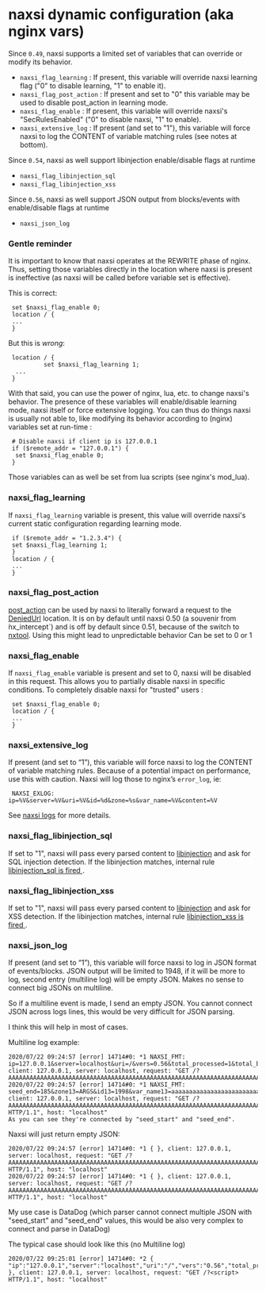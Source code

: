 # naxsi dynamic configuration (aka nginx vars)

Since `0.49`, naxsi supports a limited set of variables that can override or modify its behavior.

 * `naxsi_flag_learning` : If present, this variable will override naxsi learning flag ("0" to disable learning, "1" to enable it).
 * `naxsi_flag_post_action` : If present and set to "0" this variable may be used to disable post_action in learning mode. 
 * `naxsi_flag_enable` : If present, this variable will override naxsi's "SecRulesEnabled" ("0" to disable naxsi, "1" to enable).
 * `naxsi_extensive_log` : If present (and set to "1"), this variable will force naxsi to log the CONTENT of variable matching rules (see notes at bottom).

Since `0.54`, naxsi as well support libinjection enable/disable flags at runtime
 * `naxsi_flag_libinjection_sql`
 * `naxsi_flag_libinjection_xss`

Since `0.56`, naxsi as well support JSON output from blocks/events with enable/disable flags at runtime
 * `naxsi_json_log`

### Gentle reminder
It is important to know that naxsi operates at the REWRITE phase of nginx. Thus, setting those variables directly in the location where naxsi is present is ineffective (as naxsi will be called before variable set is effective). 

This is correct:
 
```
 set $naxsi_flag_enable 0;
 location / {
 ...
 }
```

But this is *wrong*:
```
 location / {
          set $naxsi_flag_learning 1;
  ...
 }
```

With that said, you can use the power of nginx, lua, etc. to change naxsi's behavior. The presence of these variables will enable/disable learning mode, naxsi itself or force extensive logging. 
You can thus do things naxsi is usually not able to, like modifying its behavior according to (nginx) variables set at run-time :

```
 # Disable naxsi if client ip is 127.0.0.1
 if ($remote_addr = "127.0.0.1") {
  set $naxsi_flag_enable 0;
 }
```


Those variables can as well be set from lua scripts (see nginx's mod_lua).

### naxsi_flag_learning

If `naxsi_flag_learning` variable is present, this value will override naxsi's current static configuration regarding learning mode.
 
```
 if ($remote_addr = "1.2.3.4") {
 set $naxsi_flag_learning 1;
 }
 location / {
 ...
 } 
```


### naxsi_flag_post_action

[post_action](http://wiki.nginx.org/HttpCoreModule#post_action) can be used by naxsi to literally forward a request to the [DeniedUrl](directives#deniedurl) location. It is on by default until naxsi 0.50 (a souvenir from ̀nx_intercept`) and is off by default since 0.51, because of the switch to [nxtool](https://github.com/nbs-system/naxsi/tree/master/nxapi).
Using this might lead to unpredictable behavior
Can be set to 0 or 1

### naxsi_flag_enable

If `naxsi_flag_enable` variable is present and set to 0, naxsi will be disabled in this request. This allows you to partially disable naxsi in specific conditions.
To completely disable naxsi for "trusted" users :

```
 set $naxsi_flag_enable 0;
 location / {
 ...
 }
```

### naxsi_extensive_log

If present (and set to “1”), this variable will force naxsi to log the CONTENT of variable matching rules.
Because of a potential impact on performance, use this with caution. Naxsi will log those to nginx’s `error_log`, ie:

```
 NAXSI_EXLOG: ip=%V&server=%V&uri=%V&id=%d&zone=%s&var_name=%V&content=%V
```

See [naxsi logs](naxsilogs) for more details.


### naxsi_flag_libinjection_sql

If set to "1", naxsi will pass every parsed content to [libinjection](libinjection-integration) and ask for SQL injection detection.
If the libinjection matches, internal rule [libinjection_sql is fired ](internal-rules#libinjection_sql).

### naxsi_flag_libinjection_xss

If set to "1", naxsi will pass every parsed content to [libinjection](libinjection-integration) and ask for XSS detection.
If the libinjection matches, internal rule [libinjection_xss is fired ](internal-rules#libinjection_xss).


### naxsi_json_log

If present (and set to “1”), this variable will force naxsi to log in JSON format of events/blocks.
JSON output will be limited to 1948, if it will be more to log, second entry (multiline log) will be empty JSON. Makes no sense to connect big JSONs on multiline.

So if a multiline event is made, I send an empty JSON. You cannot connect JSON across logs lines, this would be very difficult for JSON parsing.

I think this will help in most of cases. 

Multiline log example:

```
2020/07/22 09:24:57 [error] 14714#0: *1 NAXSI_FMT: ip=127.0.0.1&server=localhost&uri=/&vers=0.56&total_processed=1&total_blocked=1&config=learning&cscore0=$SQL&score0=630&zone0=ARGS&id0=1998&var_name0=aaaaaaaaaaaaaaaaaaaaaaaaaaaaaaaaaaaaaaaaaaaaaaaaaaaaaaaaaaaaaaaaaaaaaaaaaaaaaaaaaaaaaaaaaaaaaaaaaaaa1&zone1=ARGS&id1=1998&var_name1=aaaaaaaaaaaaaaaaaaaaaaaaaaaaaaaaaaaaaaaaaaaaaaaaaaaaaaaaaaaaaaaaaaaaaaaaaaaaaaaaaaaaaaaaaaaaaaaaaaaa2&zone2=ARGS&id2=1998&var_name2=aaaaaaaaaaaaaaaaaaaaaaaaaaaaaaaaaaaaaaaaaaaaaaaaaaaaaaaaaaaaaaaaaaaaaaaaaaaaaaaaaaaaaaaaaaaaaaaaaaaa3&zone3=ARGS&id3=1998&var_name3=aaaaaaaaaaaaaaaaaaaaaaaaaaaaaaaaaaaaaaaaaaaaaaaaaaaaaaaaaaaaaaaaaaaaaaaaaaaaaaaaaaaaaaaaaaaaaaaaaaaa4&zone4=ARGS&id4=1998&var_name4=aaaaaaaaaaaaaaaaaaaaaaaaaaaaaaaaaaaaaaaaaaaaaaaaaaaaaaaaaaaaaaaaaaaaaaaaaaaaaaaaaaaaaaaaaaaaaaaaaaaa5&zone5=ARGS&id5=1998&var_name5=aaaaaaaaaaaaaaaaaaaaaaaaaaaaaaaaaaaaaaaaaaaaaaaaaaaaaaaaaaaaaaaaaaaaaaaaaaaaaaaaaaaaaaaaaaaaaaaaaaaa6&zone6=ARGS&id6=1998&var_name6=aaaaaaaaaaaaaaaaaaaaaaaaaaaaaaaaaaaaaaaaaaaaaaaaaaaaaaaaaaaaaaaaaaaaaaaaaaaaaaaaaaaaaaaaaaaaaaaaaaaa7&zone7=ARGS&id7=1998&var_name7=aaaaaaaaaaaaaaaaaaaaaaaaaaaaaaaaaaaaaaaaaaaaaaaaaaaaaaaaaaaaaaaaaaaaaaaaaaaaaaaaaaaaaaaaaaaaaaaaaaaa8&zone8=ARGS&id8=1998&var_name8=aaaaaaaaaaaaaaaaaaaaaaaaaaaaaaaaaaaaaaaaaaaaaaaaaaaaaaaaaaaaaaaaaaaaaaaaaaaaaaaaaaaaaaaaaaaaaaaaaaaa9&zone9=ARGS&id9=1998&var_name9=aaaaaaaaaaaaaaaaaaaaaaaaaaaaaaaaaaaaaaaaaaaaaaaaaaaaaaaaaaaaaaaaaaaaaaaaaaaaaaaaaaaaaaaaaaaaaaaaaaaa10&zone10=ARGS&id10=1998&var_name10=aaaaaaaaaaaaaaaaaaaaaaaaaaaaaaaaaaaaaaaaaaaaaaaaaaaaaaaaaaaaaaaaaaaaaaaaaaaaaaaaaaaaaaaaaaaaaaaaaaaa11&zone11=ARGS&id11=1998&var_name11=aaaaaaaaaaaaaaaaaaaaaaaaaaaaaaaaaaaaaaaaaaaaaaaaaaaaaaaaaaaaaaaaaaaaaaaaaaaaaaaaaaaaaaaaaaaaaaaaaaaa12&zone12=ARGS&id12=1998&var_name12=aaaaaaaaaaaaaaaaaaaaaaaaaaaaaaaaaaaaaaaaaaaaaaaaaaaaaaaaaaaaaaaaaaaaaaaaaaaaaaaaaaaaaaaaaaaaaaaaaaaa13&seed_start=185, client: 127.0.0.1, server: localhost, request: "GET /?AAAAAAAAAAAAAAAAAAAAAAAAAAAAAAAAAAAAAAAAAAAAAAAAAAAAAAAAAAAAAAAAAAAAAAAAAAAAA
2020/07/22 09:24:57 [error] 14714#0: *1 NAXSI_FMT: seed_end=185&zone13=ARGS&id13=1998&var_name13=aaaaaaaaaaaaaaaaaaaaaaaaaaaaaaaaaaaaaaaaaaaaaaaaaaaaaaaaaaaaaaaaaaaaaaaaaaaaaaaaaaaaaaaaaaaaaaaaaaaa14&zone14=ARGS&id14=1998&var_name14=aaaaaaaaaaaaaaaaaaaaaaaaaaaaaaaaaaaaaaaaaaaaaaaaaaaaaaaaaaaaaaaaaaaaaaaaaaaaaaaaaaaaaaaaaaaaaaaaaaaa15, client: 127.0.0.1, server: localhost, request: "GET /?AAAAAAAAAAAAAAAAAAAAAAAAAAAAAAAAAAAAAAAAAAAAAAAAAAAAAAAAAAAAAAAAAAAAAAAAAAAAAAAAAAAAAAAAAAAAAAAAAAAA1=1998&AAAAAAAAAAAAAAAAAAAAAAAAAAAAAAAAAAAAAAAAAAAAAAAAAAAAAAAAAAAAAAAAAAAAAAAAAAAAAAAAAAAAAAAAAAAAAAAAAAAA2=1998&AAAAAAAAAAAAAAAAAAAAAAAAAAAAAAAAAAAAAAAAAAAAAAAAAAAAAAAAAAAAAAAAAAAAAAAAAAAAAAAAAAAAAAAAAAAAAAAAAAAA3=1998&AAAAAAAAAAAAAAAAAAAAAAAAAAAAAAAAAAAAAAAAAAAAAAAAAAAAAAAAAAAAAAAAAAAAAAAAAAAAAAAAAAAAAAAAAAAAAAAAAAAA4=1998&AAAAAAAAAAAAAAAAAAAAAAAAAAAAAAAAAAAAAAAAAAAAAAAAAAAAAAAAAAAAAAAAAAAAAAAAAAAAAAAAAAAAAAAAAAAAAAAAAAAA5=1998&AAAAAAAAAAAAAAAAAAAAAAAAAAAAAAAAAAAAAAAAAAAAAAAAAAAAAAAAAAAAAAAAAAAAAAAAAAAAAAAAAAAAAAAAAAAAAAAAAAAA6=1998&AAAAAAAAAAAAAAAAAAAAAAAAAAAAAAAAAAAAAAAAAAAAAAAAAAAAAAAAAAAAAAAAAAAAAAAAAAAAAAAAAAAAAAAAAAAAAAAAAAAA7=1998&AAAAAAAAAAAAAAAAAAAAAAAAAAAAAAAAAAAAAAAAAAAAAAAAAAAAAAAAAAAAAAAAAAAAAAAAAAAAAAAAAAAAAAAAAAAAAAAAAAAA8=1998&AAAAAAAAAAAAAAAAAAAAAAAAAAAAAAAAAAAAAAAAAAAAAAAAAAAAAAAAAAAAAAAAAAAAAAAAAAAAAAAAAAAAAAAAAAAAAAAAAAAA9=1998&AAAAAAAAAAAAAAAAAAAAAAAAAAAAAAAAAAAAAAAAAAAAAAAAAAAAAAAAAAAAAAAAAAAAAAAAAAAAAAAAAAAAAAAAAAAAAAAAAAAA10=1998&AAAAAAAAAAAAAAAAAAAAAAAAAAAAAAAAAAAAAAAAAAAAAAAAAAAAAAAAAAAAAAAAAAAAAAAAAAAAAAAAAAAAAAAAAAAAAAAAAAAA11=1998&AAAAAAAAAAAAAAAAAAAAAAAAAAAAAAAAAAAAAAAAAAAAAAAAAAAAAAAAAAAAAAAAAAAAAAAAAAAAAAAAAAAAAAAAAAAAAAAAAAAA12=1998&AAAAAAAAAAAAAAAAAAAAAAAAAAAAAAAAAAAAAAAAAAAAAAAAAAAAAAAAAAAAAAAAAAAAAAAAAAAAAAAAAAAAAAAAAAAAAAAAAAAA13=1998&AAAAAAAAAAAAAAAAAAAAAAAAAAAAAAAAAAAAAAAAAAAAAAAAAAAAAAAAAAAAAAAAAAAAAAAAAAAAAAAAAAAAAAAAAAAAAAAAAAAA14=1998&AAAAAAAAAAAAAAAAAAAAAAAAAAAAAAAAAAAAAAAAAAAAAAAAAAAAAAAAAAAAAAAAAAAAAAAAAAAAAAAAAAAAAAAAAAAAAAAAAAAA15=1998 HTTP/1.1", host: "localhost"
As you can see they're connected by "seed_start" and "seed_end".
```

Naxsi will just return empty JSON:

```
2020/07/22 09:24:57 [error] 14714#0: *1 { }, client: 127.0.0.1, server: localhost, request: "GET /?AAAAAAAAAAAAAAAAAAAAAAAAAAAAAAAAAAAAAAAAAAAAAAAAAAAAAAAAAAAAAAAAAAAAAAAAAAAAAAAAAAAAAAAAAAAAAAAAAAAA1=1998&AAAAAAAAAAAAAAAAAAAAAAAAAAAAAAAAAAAAAAAAAAAAAAAAAAAAAAAAAAAAAAAAAAAAAAAAAAAAAAAAAAAAAAAAAAAAAAAAAAAA2=1998&AAAAAAAAAAAAAAAAAAAAAAAAAAAAAAAAAAAAAAAAAAAAAAAAAAAAAAAAAAAAAAAAAAAAAAAAAAAAAAAAAAAAAAAAAAAAAAAAAAAA3=1998&AAAAAAAAAAAAAAAAAAAAAAAAAAAAAAAAAAAAAAAAAAAAAAAAAAAAAAAAAAAAAAAAAAAAAAAAAAAAAAAAAAAAAAAAAAAAAAAAAAAA4=1998&AAAAAAAAAAAAAAAAAAAAAAAAAAAAAAAAAAAAAAAAAAAAAAAAAAAAAAAAAAAAAAAAAAAAAAAAAAAAAAAAAAAAAAAAAAAAAAAAAAAA5=1998&AAAAAAAAAAAAAAAAAAAAAAAAAAAAAAAAAAAAAAAAAAAAAAAAAAAAAAAAAAAAAAAAAAAAAAAAAAAAAAAAAAAAAAAAAAAAAAAAAAAA6=1998&AAAAAAAAAAAAAAAAAAAAAAAAAAAAAAAAAAAAAAAAAAAAAAAAAAAAAAAAAAAAAAAAAAAAAAAAAAAAAAAAAAAAAAAAAAAAAAAAAAAA7=1998&AAAAAAAAAAAAAAAAAAAAAAAAAAAAAAAAAAAAAAAAAAAAAAAAAAAAAAAAAAAAAAAAAAAAAAAAAAAAAAAAAAAAAAAAAAAAAAAAAAAA8=1998&AAAAAAAAAAAAAAAAAAAAAAAAAAAAAAAAAAAAAAAAAAAAAAAAAAAAAAAAAAAAAAAAAAAAAAAAAAAAAAAAAAAAAAAAAAAAAAAAAAAA9=1998&AAAAAAAAAAAAAAAAAAAAAAAAAAAAAAAAAAAAAAAAAAAAAAAAAAAAAAAAAAAAAAAAAAAAAAAAAAAAAAAAAAAAAAAAAAAAAAAAAAAA10=1998&AAAAAAAAAAAAAAAAAAAAAAAAAAAAAAAAAAAAAAAAAAAAAAAAAAAAAAAAAAAAAAAAAAAAAAAAAAAAAAAAAAAAAAAAAAAAAAAAAAAA11=1998&AAAAAAAAAAAAAAAAAAAAAAAAAAAAAAAAAAAAAAAAAAAAAAAAAAAAAAAAAAAAAAAAAAAAAAAAAAAAAAAAAAAAAAAAAAAAAAAAAAAA12=1998&AAAAAAAAAAAAAAAAAAAAAAAAAAAAAAAAAAAAAAAAAAAAAAAAAAAAAAAAAAAAAAAAAAAAAAAAAAAAAAAAAAAAAAAAAAAAAAAAAAAA13=1998&AAAAAAAAAAAAAAAAAAAAAAAAAAAAAAAAAAAAAAAAAAAAAAAAAAAAAAAAAAAAAAAAAAAAAAAAAAAAAAAAAAAAAAAAAAAAAAAAAAAA14=1998&AAAAAAAAAAAAAAAAAAAAAAAAAAAAAAAAAAAAAAAAAAAAAAAAAAAAAAAAAAAAAAAAAAAAAAAAAAAAAAAAAAAAAAAAAAAAAAAAAAAA15=1998 HTTP/1.1", host: "localhost"
2020/07/22 09:24:57 [error] 14714#0: *1 { }, client: 127.0.0.1, server: localhost, request: "GET /?AAAAAAAAAAAAAAAAAAAAAAAAAAAAAAAAAAAAAAAAAAAAAAAAAAAAAAAAAAAAAAAAAAAAAAAAAAAAAAAAAAAAAAAAAAAAAAAAAAAA1=1998&AAAAAAAAAAAAAAAAAAAAAAAAAAAAAAAAAAAAAAAAAAAAAAAAAAAAAAAAAAAAAAAAAAAAAAAAAAAAAAAAAAAAAAAAAAAAAAAAAAAA2=1998&AAAAAAAAAAAAAAAAAAAAAAAAAAAAAAAAAAAAAAAAAAAAAAAAAAAAAAAAAAAAAAAAAAAAAAAAAAAAAAAAAAAAAAAAAAAAAAAAAAAA3=1998&AAAAAAAAAAAAAAAAAAAAAAAAAAAAAAAAAAAAAAAAAAAAAAAAAAAAAAAAAAAAAAAAAAAAAAAAAAAAAAAAAAAAAAAAAAAAAAAAAAAA4=1998&AAAAAAAAAAAAAAAAAAAAAAAAAAAAAAAAAAAAAAAAAAAAAAAAAAAAAAAAAAAAAAAAAAAAAAAAAAAAAAAAAAAAAAAAAAAAAAAAAAAA5=1998&AAAAAAAAAAAAAAAAAAAAAAAAAAAAAAAAAAAAAAAAAAAAAAAAAAAAAAAAAAAAAAAAAAAAAAAAAAAAAAAAAAAAAAAAAAAAAAAAAAAA6=1998&AAAAAAAAAAAAAAAAAAAAAAAAAAAAAAAAAAAAAAAAAAAAAAAAAAAAAAAAAAAAAAAAAAAAAAAAAAAAAAAAAAAAAAAAAAAAAAAAAAAA7=1998&AAAAAAAAAAAAAAAAAAAAAAAAAAAAAAAAAAAAAAAAAAAAAAAAAAAAAAAAAAAAAAAAAAAAAAAAAAAAAAAAAAAAAAAAAAAAAAAAAAAA8=1998&AAAAAAAAAAAAAAAAAAAAAAAAAAAAAAAAAAAAAAAAAAAAAAAAAAAAAAAAAAAAAAAAAAAAAAAAAAAAAAAAAAAAAAAAAAAAAAAAAAAA9=1998&AAAAAAAAAAAAAAAAAAAAAAAAAAAAAAAAAAAAAAAAAAAAAAAAAAAAAAAAAAAAAAAAAAAAAAAAAAAAAAAAAAAAAAAAAAAAAAAAAAAA10=1998&AAAAAAAAAAAAAAAAAAAAAAAAAAAAAAAAAAAAAAAAAAAAAAAAAAAAAAAAAAAAAAAAAAAAAAAAAAAAAAAAAAAAAAAAAAAAAAAAAAAA11=1998&AAAAAAAAAAAAAAAAAAAAAAAAAAAAAAAAAAAAAAAAAAAAAAAAAAAAAAAAAAAAAAAAAAAAAAAAAAAAAAAAAAAAAAAAAAAAAAAAAAAA12=1998&AAAAAAAAAAAAAAAAAAAAAAAAAAAAAAAAAAAAAAAAAAAAAAAAAAAAAAAAAAAAAAAAAAAAAAAAAAAAAAAAAAAAAAAAAAAAAAAAAAAA13=1998&AAAAAAAAAAAAAAAAAAAAAAAAAAAAAAAAAAAAAAAAAAAAAAAAAAAAAAAAAAAAAAAAAAAAAAAAAAAAAAAAAAAAAAAAAAAAAAAAAAAA14=1998&AAAAAAAAAAAAAAAAAAAAAAAAAAAAAAAAAAAAAAAAAAAAAAAAAAAAAAAAAAAAAAAAAAAAAAAAAAAAAAAAAAAAAAAAAAAAAAAAAAAA15=1998 HTTP/1.1", host: "localhost"
```

My use case is DataDog (which parser cannot connect multiple JSON with "seed_start" and "seed_end" values, this would be also very complex to connect and parse in DataDog)

The typical case should look like this (no Multiline log)

```
2020/07/22 09:25:01 [error] 14714#0: *2 { "ip":"127.0.0.1","server":"localhost","uri":"/","vers":"0.56","total_processed":"2","total_blocked":"2","config":"learning","cscore0":"$XSS","score0":"16","zone0":"ARGS","id0":"1302","var_name0":"","zone1":"ARGS","id1":"1303","var_name1":"" }, client: 127.0.0.1, server: localhost, request: "GET /?<script> HTTP/1.1", host: "localhost"
```

